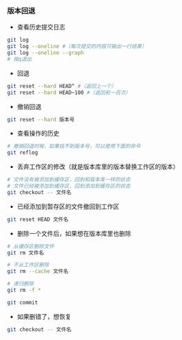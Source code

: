 ### 版本回退

* 查看历史提交日志

```bash
git log
git log --oneline #（每次提交的内容只输出一行结果）
git log --oneline --graph
# 按q退出
```

* 回退

```bash
git reset --hard HEAD^ #（返回上一个）
git reset --hard HEAD~100 #（返回前一百次）
```

* 撤销回退

```bash
git reset --hard 版本号
```

* 查看操作的历史

```bash
# 撤销回退时候，如果找不到版本号，可以使用下面的命令
git reflog
```

* 丢弃工作区的修改（就是版本库里的版本替换工作区的版本）

```bash
# 文件没有被添加到缓存区，回到和版本库一样的状态
# 文件已经被添加到缓存区，回到添加到缓存区的状态
git checkout -- 文件名
```

* 已经添加到暂存区的文件撤回到工作区

```bash
git reset HEAD 文件名
```

* 删除一个文件后，如果想在版本库里也删除

```bash
# 从缓存区删除文件
git rm 文件名

# 不从工作区删除
git rm --cache 文件名

# 递归删除
git rm -f *

git commit
```

* 如果删错了，想恢复

```bash
git checkout -- 文件名
```

